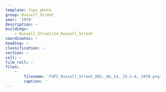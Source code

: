 ```yaml
---
template: fsps_photo
group: Russell_Street
year: '1978'
description: ~
buildings:
    - Russell_Street/14_Russell_Street
coordinates: ~
heading: ~
classification: ~
section: ~
cell: ~
film_roll: ~
files:
    -
        filename: 'FSPS_Russell_Street_002,_No_14,_15-1-A,_1978.png'
        caption: ''
---
```

